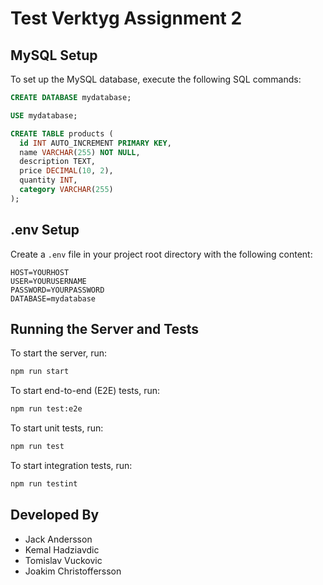 # Test Verktyg Assignment 2

## MySQL Setup

To set up the MySQL database, execute the following SQL commands:

```sql
CREATE DATABASE mydatabase;

USE mydatabase;

CREATE TABLE products (
  id INT AUTO_INCREMENT PRIMARY KEY,
  name VARCHAR(255) NOT NULL,
  description TEXT,
  price DECIMAL(10, 2),
  quantity INT,
  category VARCHAR(255)
);
```

## .env Setup

Create a `.env` file in your project root directory with the following content:

```plaintext
HOST=YOURHOST
USER=YOURUSERNAME
PASSWORD=YOURPASSWORD
DATABASE=mydatabase
```

## Running the Server and Tests

To start the server, run:
```bash
npm run start
```

To start end-to-end (E2E) tests, run:
```bash
npm run test:e2e
```

To start unit tests, run:
```bash
npm run test
```

To start integration tests, run:
```bash
npm run testint
```

## Developed By

- Jack Andersson
- Kemal Hadziavdic
- Tomislav Vuckovic
- Joakim Christoffersson
